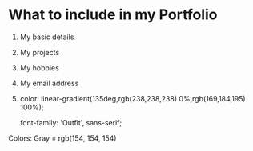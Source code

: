 # What to include in my Portfolio

1. My basic details
2. My projects
3. My hobbies
4. My email address
5. color: linear-gradient(135deg,rgb(238,238,238) 0%,rgb(169,184,195) 100%);

   font-family: 'Outfit', sans-serif;

Colors:
Gray = rgb(154, 154, 154)
